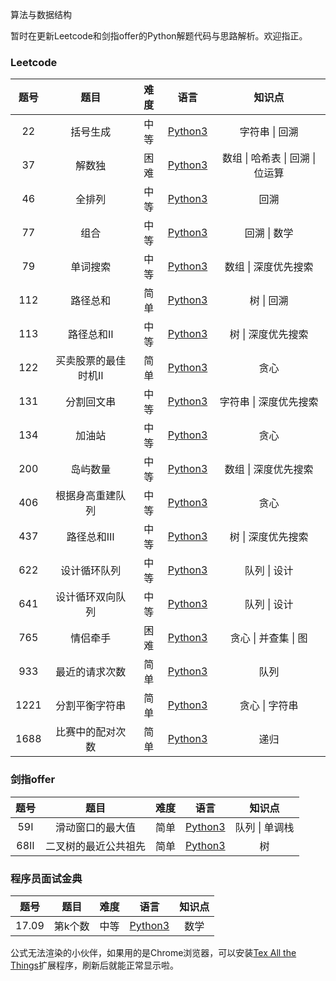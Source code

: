 算法与数据结构

暂时在更新Leetcode和剑指offer的Python解题代码与思路解析。欢迎指正。

### Leetcode

| 题号 |        题目         | 难度 |                          语言                           |              知识点              |
| :--: | :-----------------: | :--: | :-----------------------------------------------------: | :------------------------------: |
|  22  |      括号生成       | 中等 |       [Python3](./Leetcode/Python/22.括号生成.md)       |          字符串 \| 回溯          |
|  37  |       解数独        | 困难 |        [Python3](./Leetcode/Python/37.解数独.md)        | 数组 \| 哈希表 \| 回溯 \| 位运算 |
|  46  |       全排列        | 中等 |        [Python3](./Leetcode/Python/46.全排列.md)        |               回溯               |
|  77  |        组合         | 中等 |         [Python3](./Leetcode/Python/77.组合.md)         |           回溯 \| 数学           |
|  79  |      单词搜索       | 中等 |       [Python3](./Leetcode/Python/79.单词搜索.md)       |       数组 \| 深度优先搜索       |
| 112  |      路径总和       | 简单 |      [Python3](./Leetcode/Python/112.路径总和.md)       |            树 \| 回溯            |
| 113  |      路径总和Ⅱ      | 中等 |      [Python3](./Leetcode/Python/113.路径总和Ⅱ.md)      |        树 \| 深度优先搜索        |
| 122  | 买卖股票的最佳时机Ⅱ | 简单 | [Python3](./Leetcode/Python/122.买卖股票的最佳时机Ⅱ.md) |               贪心               |
| 131  |     分割回文串      | 中等 |     [Python3](./Leetcode/Python/131.分割回文串.md)      |      字符串 \| 深度优先搜索      |
| 134  |       加油站        | 中等 |       [Python3](./Leetcode/Python/134.加油站.md)        |               贪心               |
| 200  |      岛屿数量       | 中等 |      [Python3](./Leetcode/Python/200.岛屿数量.md)       |       数组 \| 深度优先搜索       |
| 406  |  根据身高重建队列   | 中等 |  [Python3](./Leetcode/Python/406.根据身高重建队列.md)   |               贪心               |
| 437  |      路径总和Ⅲ      | 中等 |      [Python3](./Leetcode/Python/437.路径总和Ⅲ.md)      |        树 \| 深度优先搜索        |
| 622  |    设计循环队列     | 中等 |    [Python3](./Leetcode/Python/622.设计循环队列.md)     |           队列 \| 设计           |
| 641  |  设计循环双向队列   | 中等 |  [Python3](./Leetcode/Python/641.设计循环双向队列.md)   |           队列 \| 设计           |
| 765  |      情侣牵手       | 困难 |      [Python3](./Leetcode/Python/765.情侣牵手.md)       |       贪心 \| 并查集 \| 图       |
| 933  |   最近的请求次数    | 简单 |   [Python3](./Leetcode/Python/933.最近的请求次数.md)    |               队列               |
| 1221 |   分割平衡字符串    | 简单 |   [Python3](./Leetcode/Python/1221.分割平衡字符串.md)   |          贪心 \| 字符串          |
| 1688 |  比赛中的配对次数   | 简单 |  [Python3](./Leetcode/Python/1688.比赛中的配对次数.md)  |               递归               |



### 剑指offer

| 题号 |         题目         | 难度 |                           语言                            |     知识点     |
| :--: | :------------------: | :--: | :-------------------------------------------------------: | :------------: |
| 59Ⅰ  |   滑动窗口的最大值   | 简单 |   [Python3](./剑指offer/Python/59Ⅰ.滑动窗口的最大值.md)   | 队列 \| 单调栈 |
| 68Ⅱ  | 二叉树的最近公共祖先 | 简单 | [Python3](./剑指offer/Python/68Ⅱ.二叉树的最近公共祖先.md) |       树       |



### 程序员面试金典

| 题号  |  题目   | 难度 |                        语言                         | 知识点 |
| :---: | :-----: | :--: | :-------------------------------------------------: | :----: |
| 17.09 | 第k个数 | 中等 | [Python3](./程序员面试金典/Python/17.09.第k个数.md) |  数学  |





公式无法渲染的小伙伴，如果用的是Chrome浏览器，可以安装[Tex All the Things](https://chrome.google.com/webstore/detail/tex-all-the-things/cbimabofgmfdkicghcadidpemeenbffn)扩展程序，刷新后就能正常显示啦。

